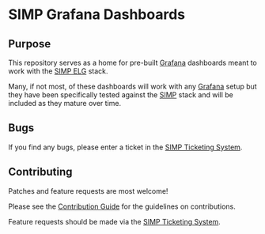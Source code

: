 # SIMP Grafana Dashboards

## Purpose

This repository serves as a home for pre-built [Grafana][Grafana] dashboards meant to work
with the [SIMP ELG][SIMP ELG] stack.

Many, if not most, of these dashboards will work with any [Grafana][Grafana] setup but
they have been specifically tested against the [SIMP][SIMP] stack and will be included
as they mature over time.

## Bugs

If you find any bugs, please enter a ticket in the [SIMP Ticketing System][SIMP JIRA].

## Contributing

Patches and feature requests are most welcome!

Please see the [Contribution Guide][SIMP Contrib] for the guidelines on
contributions.

Feature requests should be made via the [SIMP Ticketing System][SIMP JIRA].

[SIMP]: https://simp-project.com
[Grafana]: http://grafana.org/
[SIMP ELG]: http://simp.readthedocs.io/en/5.2.0-0/user_guide/HOWTO/Central_Log_Collection/Logstash.html
[SIMP Contrib]: https://github.com/NationalSecurityAgency/SIMP/blob/master/CONTRIBUTING.md
[SIMP JIRA]: https://simp-project.atlassian.net
